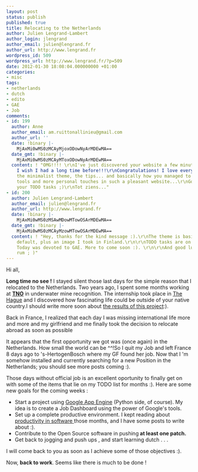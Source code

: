 ```yaml
---
layout: post
status: publish
published: true
title: Relocating to the Netherlands
author: Julien Lengrand-Lambert
author_login: jlengrand
author_email: julien@lengrand.fr
author_url: http://www.lengrand.fr
wordpress_id: 509
wordpress_url: http://www.lengrand.fr/?p=509
date: 2012-01-30 18:08:04.000000000 +01:00
categories:
- misc
tags:
- netherlands
- dutch
- edito
- GAE
- Job
comments:
- id: 199
  author: Anne
  author_email: am.ruittonallinieu@gmail.com
  author_url: ''
  date: !binary |-
    MjAxMi0wMS0zMCAyMjoxODowNyArMDEwMA==
  date_gmt: !binary |-
    MjAxMi0wMS0zMCAyMToxODowNyArMDEwMA==
  content: ! "OMG!!!! \r\nI've just discovered your website a few minutes ago and
    I wish I had a long time before!!!\r\nCongratulations! I love every piece of it:
    the minimalist theme, the tips... and basically how you managed to blend professional
    tools and more personal touches in such a pleasant website...\r\nGood luck with
    your TODO tasks ;)\r\nTot ziens..."
- id: 200
  author: Julien Lengrand-Lambert
  author_email: julien@lengrand.fr
  author_url: http://www.lengrand.fr
  date: !binary |-
    MjAxMi0wMS0zMSAwMDowMTowOSArMDEwMA==
  date_gmt: !binary |-
    MjAxMi0wMS0zMCAyMzowMTowOSArMDEwMA==
  content: ! "Hey, thanks for the kind message :).\r\nThe theme is basically the wordpress
    default, plus an image I took in Finland.\r\n\r\nTODO tasks are on their way :).
    Today was devoted to GAE. More to come soon :). \r\n\r\nAnd good luck with your
    rum ; )"
---
```

Hi all,

<strong>Long time no see !</strong>
I stayed silent those last days for the simple reason that I relocated to the Netherlands.
Two years ago, I spent some months working at <strong><a title="TNO website" href="http://www.tno.nl/index.cfm?Taal=2" target="_blank">TNO</a></strong> in underwater mine recognition. The internship took place in <a title="The Hague wiki" href="http://en.wikipedia.org/wiki/The_Hague" target="_blank">The Hague</a> and I discovered how fascinating life could be outside of your native country.I should write more soon about <a title="ECUA ATR" href="https://drive.google.com/open?id=0B4bXocpgiAyxY1I3d2lIR2tvSHc" target="_blank">the results of this project</a>:).

Back in France, I realized that each day I was missing international life more and more and my girlfriend and me finally took the decision to relocate abroad as soon as possible

It appears that the first opportunity we got was (once again) in the Netherlands. How small the world can be ^^!So I quit my Job and left France 8 days ago to 's-HertogenBosch where my GF found her job.
Now that I 'm somehow installed and currently searching for a new Position in the Netherlands; you should see more posts coming :).

Those days without official job is an excellent oportunity to finally get on with some of the items that lie on my TODO list for months :). Here are some new goals for the coming weeks :
<ul>
	<li>Start a project using <a title="Google App Engine" href="http://code.google.com/appengine/" target="_blank">Google App Engine</a> (Python side, of course). My idea is to create a Job Dashboard using the power of Google's tools.</li>
	<li>Set up a complete productive environment. I kept reading about <a title="agile development" href="http://en.wikipedia.org/wiki/Agile_software_development" target="_blank">productivity in software </a>those months, and I have some posts to write about :).</li>
	<li>Contribute to the Open Source software in pushing<strong> at least one patch.</strong></li>
	<li>Get back to jogging and push ups , and start learning dutch . . .</li>
</ul>
I will come back to you as soon as I achieve some of those objectives :).

Now, <strong>back to work</strong>. Seems like there is much to be done !
